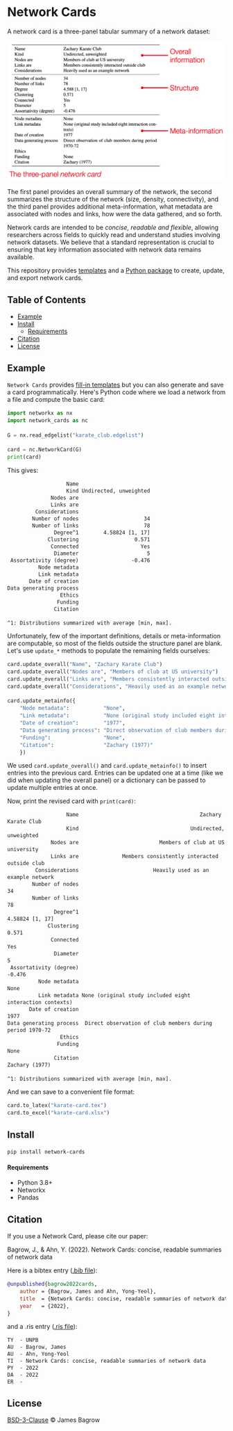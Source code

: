 # Network Cards

A network card is a three-panel tabular summary of a network dataset:

<p align='center'>
<img src='network-card-example.png' alt='Example network card for the Zachary Karate Club' width='600'>
</p>

The first panel provides an overall summary of the network, the second summarizes the structure of the network (size, density, connectivity), and the third panel provides additional meta-information, what metadata are associated with nodes and links, how were the data gathered, and so forth.

Network cards are intended to be _concise, readable and flexible_, allowing researchers across fields to quickly read and understand studies involving network datasets. 
We believe that a standard representation is crucial to ensuring that key information associated with network data remains available.

This repository provides [templates](templates/) and a [Python package](#install) to create, update, and export network cards.

## Table of Contents

* [Example](#example)
* [Install](#install)
	- [Requirements](#requirements)
* [Citation](#citation)
* [License](#License)




## Example

`Network Cards` provides [fill-in templates](templates/) but you can also generate and save a card programmatically. 
Here's Python code where we load a network from a file and compute the basic card: 

```python
import networkx as nx
import network_cards as nc

G = nx.read_edgelist("karate_club.edgelist")

card = nc.NetworkCard(G)
print(card)
```
This gives:

```text
                   Name                       
                   Kind Undirected, unweighted
              Nodes are                       
              Links are                       
         Considerations                       
        Number of nodes                     34
        Number of links                     78
               Degree^1        4.58824 [1, 17]
             Clustering                  0.571
              Connected                    Yes
               Diameter                      5
 Assortativity (degree)                 -0.476
          Node metadata                       
          Link metadata                       
       Date of creation                       
Data generating process                       
                 Ethics                       
                Funding                       
               Citation                       

^1: Distributions summarized with average [min, max].
```

Unfortunately, few of the important definitions, details or meta-information are computable, so
most of the fields outside the structure panel are blank.
Let's use `update_*` methods to populate the remaining fields ourselves:

```python
card.update_overall("Name", "Zachary Karate Club")
card.update_overall("Nodes are", "Members of club at US university")
card.update_overall("Links are", "Members consistently interacted outside club")
card.update_overall("Considerations", "Heavily used as an example network")

card.update_metainfo({
    "Node metadata":           "None",
    "Link metadata":           "None (original study included eight interaction contexts)",
    "Date of creation":        "1977",
    "Data generating process": "Direct observation of club members during period 1970-72",
    "Funding":                 "None",
    "Citation":                "Zachary (1977)"
    })
```

We used `card.update_overall()` and `card.update_metainfo()` to insert entries into the previous card. 
Entries can be updated one at a time (like we did when updating the overall panel) or a dictionary can be passed to update multiple entries at once.

Now, print the revised card with `print(card)`:

```text
                   Name                                       Zachary Karate Club
                   Kind                                    Undirected, unweighted
              Nodes are                          Members of club at US university
              Links are              Members consistently interacted outside club
         Considerations                        Heavily used as an example network
        Number of nodes                                                        34
        Number of links                                                        78
               Degree^1                                           4.58824 [1, 17]
             Clustering                                                     0.571
              Connected                                                       Yes
               Diameter                                                         5
 Assortativity (degree)                                                    -0.476
          Node metadata                                                      None
          Link metadata None (original study included eight interaction contexts)
       Date of creation                                                      1977
Data generating process  Direct observation of club members during period 1970-72
                 Ethics                                                          
                Funding                                                      None
               Citation                                            Zachary (1977)

^1: Distributions summarized with average [min, max].
```

And we can save to a convenient file format:

```python
card.to_latex("karate-card.tex")
card.to_excel("karate-card.xlsx")
```



## Install

`pip install network-cards`

#### Requirements

* Python 3.8+
* Networkx
* Pandas



## Citation

If you use a Network Card, please cite our paper:

Bagrow, J., & Ahn, Y. (2022). Network Cards: concise, readable summaries of network data

Here is a bibtex entry ([.bib file](references/citation.bib)):

```bibtex
@unpublished{bagrow2022cards,
	author = {Bagrow, James and Ahn, Yong-Yeol},
	title  = {Network Cards: concise, readable summaries of network data},
	year   = {2022},
}
```

and a .ris entry ([.ris file](references/citation.ris)):

```text
TY  - UNPB
AU  - Bagrow, James
AU  - Ahn, Yong-Yeol
TI  - Network Cards: concise, readable summaries of network data
PY  - 2022
DA  - 2022
ER  - 
```

## License

[BSD-3-Clause](LICENSE) © James Bagrow

